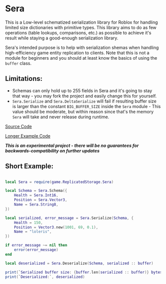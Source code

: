 # Sera
This is a Low-level schematized serialization library for Roblox for handling limited size
dictionaries with primitive types. This library aims to do as few operations
(table lookups, comparisons, etc.) as possible to achieve it's result while
staying a good-enough serialization library.

Sera's intended purpose is to help with serialization shemas when handling high-efficiency game entity replication to clients. Note that this is not a module for beginners and you should at least know the basics of using the `buffer` class.

## Limitations:
- Schemas can only hold up to 255 fields in Sera and it's going to stay that way - you may fork the project and easily change this for yourself.
- `Sera.Serialize` and `Sera.DeltaSerialize` will fail if resulting buffer size is larger than  the constant `BIG_BUFFER_SIZE` inside the `Sera` module - This value should be moderate, but within reason since that's the memory `Sera` will take and never release during runtime.

[Source Code](https://github.com/MadStudioRoblox/Sera/blob/main/Sera.luau)

[Longer Example Code](https://github.com/MadStudioRoblox/Sera/blob/main/Test.luau)

***This is an experimental project - there will be no guarantees for backwards-compatibility on further updates***

## Short Example:

```lua

local Sera = require(game.ReplicatedStorage.Sera)

local Schema = Sera.Schema({
	Health = Sera.Int16,
	Position = Sera.Vector3,
	Name = Sera.String8,
})

local serialized, error_message = Sera.Serialize(Schema, {
    Health = 150,
    Position = Vector3.new(1001, 69, 0.1),
    Name = "loleris",
})

if error_message ~= nil then
    error(error_message)
end

local deserialized = Sera.Deserialize(Schema, serialized :: buffer)

print(`Serialized buffer size: {buffer.len(serialized :: buffer)} bytes`)
print(`Deserialized:`, deserialized)

```